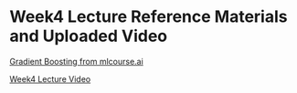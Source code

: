 # Week4 Lecture Reference Materials and Uploaded Video

[Gradient Boosting from mlcourse.ai](https://mlcourse.ai/articles/topic10-boosting/)

[Week4 Lecture Video](https://www.youtube.com/watch?v=Xh3n5-sPDwQ)
